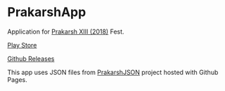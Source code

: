 # PrakarshApp
Application for [Prakarsh XIII (2018)](https://prakarsh.org) Fest.

[Play Store](https://play.google.com/store/apps/details?id=in.ac.svit.prakarsh)

[Github Releases](https://github.com/itsarjunsinh/PrakarshApp/releases)

This app uses JSON files from [PrakarshJSON](https://github.com/SvitPrakarsh/PrakarshJSON) project hosted with Github Pages.
